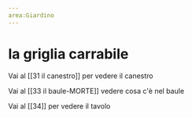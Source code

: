 ```yaml
---
area:Giardino
---
```

# la griglia carrabile

Vai al [[31 il canestro]] per vedere il canestro

Vai al [[33 il baule-MORTE]] vedere cosa c'è nel baule

Vai al [[34]] per vedere il tavolo